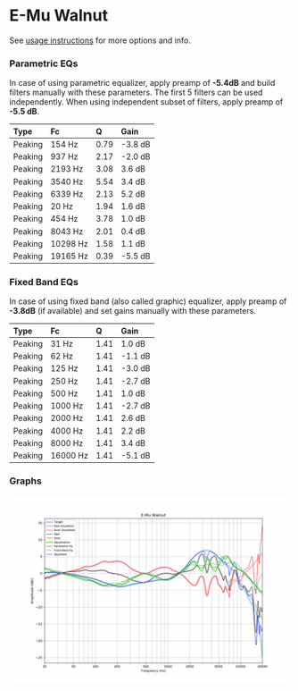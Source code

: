 # E-Mu Walnut
See [usage instructions](https://github.com/jaakkopasanen/AutoEq#usage) for more options and info.

### Parametric EQs
In case of using parametric equalizer, apply preamp of **-5.4dB** and build filters manually
with these parameters. The first 5 filters can be used independently.
When using independent subset of filters, apply preamp of **-5.5 dB**.

| Type    | Fc       |    Q | Gain    |
|:--------|:---------|:-----|:--------|
| Peaking | 154 Hz   | 0.79 | -3.8 dB |
| Peaking | 937 Hz   | 2.17 | -2.0 dB |
| Peaking | 2193 Hz  | 3.08 | 3.6 dB  |
| Peaking | 3540 Hz  | 5.54 | 3.4 dB  |
| Peaking | 6339 Hz  | 2.13 | 5.2 dB  |
| Peaking | 20 Hz    | 1.94 | 1.6 dB  |
| Peaking | 454 Hz   | 3.78 | 1.0 dB  |
| Peaking | 8043 Hz  | 2.01 | 0.4 dB  |
| Peaking | 10298 Hz | 1.58 | 1.1 dB  |
| Peaking | 19165 Hz | 0.39 | -5.5 dB |

### Fixed Band EQs
In case of using fixed band (also called graphic) equalizer, apply preamp of **-3.8dB**
(if available) and set gains manually with these parameters.

| Type    | Fc       |    Q | Gain    |
|:--------|:---------|:-----|:--------|
| Peaking | 31 Hz    | 1.41 | 1.0 dB  |
| Peaking | 62 Hz    | 1.41 | -1.1 dB |
| Peaking | 125 Hz   | 1.41 | -3.0 dB |
| Peaking | 250 Hz   | 1.41 | -2.7 dB |
| Peaking | 500 Hz   | 1.41 | 1.0 dB  |
| Peaking | 1000 Hz  | 1.41 | -2.7 dB |
| Peaking | 2000 Hz  | 1.41 | 2.6 dB  |
| Peaking | 4000 Hz  | 1.41 | 2.2 dB  |
| Peaking | 8000 Hz  | 1.41 | 3.4 dB  |
| Peaking | 16000 Hz | 1.41 | -5.1 dB |

### Graphs
![](./E-Mu%20Walnut.png)